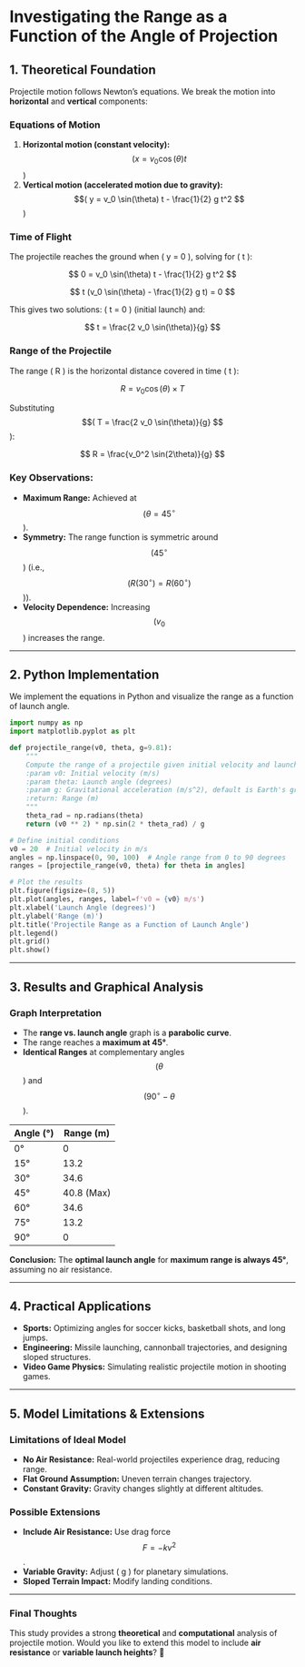 # **Investigating the Range as a Function of the Angle of Projection**  

## **1. Theoretical Foundation**  

Projectile motion follows Newton’s equations. We break the motion into **horizontal** and **vertical** components:

### **Equations of Motion**
1. **Horizontal motion (constant velocity):**  
   $$(
   x = v_0 \cos(\theta) t
   $$)
2. **Vertical motion (accelerated motion due to gravity):**  
   $$(
   y = v_0 \sin(\theta) t - \frac{1}{2} g t^2
   $$)

### **Time of Flight**  
The projectile reaches the ground when ( y = 0 \), solving for \( t \):

$$
0 = v_0 \sin(\theta) t - \frac{1}{2} g t^2
$$

$$
t (v_0 \sin(\theta) - \frac{1}{2} g t) = 0
$$

This gives two solutions: \( t = 0 \) (initial launch) and:

$$
t = \frac{2 v_0 \sin(\theta)}{g}
$$

### **Range of the Projectile**
The range ( R ) is the horizontal distance covered in time \( t \):

$$
R = v_0 \cos(\theta) \times T
$$

Substituting $$( T = \frac{2 v_0 \sin(\theta)}{g} $$\):

$$
R = \frac{v_0^2 \sin(2\theta)}{g}
$$

### **Key Observations:**
- **Maximum Range:** Achieved at $$( \theta = 45^\circ $$).
- **Symmetry:** The range function is symmetric around $$( 45^\circ $$) (i.e., $$( R(30^\circ) = R(60^\circ) $$)).
- **Velocity Dependence:** Increasing $$( v_0 $$) increases the range.

---

## **2. Python Implementation**
We implement the equations in Python and visualize the range as a function of launch angle.

```python
import numpy as np
import matplotlib.pyplot as plt

def projectile_range(v0, theta, g=9.81):
    """
    Compute the range of a projectile given initial velocity and launch angle.
    :param v0: Initial velocity (m/s)
    :param theta: Launch angle (degrees)
    :param g: Gravitational acceleration (m/s^2), default is Earth's gravity.
    :return: Range (m)
    """
    theta_rad = np.radians(theta)
    return (v0 ** 2) * np.sin(2 * theta_rad) / g

# Define initial conditions
v0 = 20  # Initial velocity in m/s
angles = np.linspace(0, 90, 100)  # Angle range from 0 to 90 degrees
ranges = [projectile_range(v0, theta) for theta in angles]

# Plot the results
plt.figure(figsize=(8, 5))
plt.plot(angles, ranges, label=f'v0 = {v0} m/s')
plt.xlabel('Launch Angle (degrees)')
plt.ylabel('Range (m)')
plt.title('Projectile Range as a Function of Launch Angle')
plt.legend()
plt.grid()
plt.show()
```

---

## **3. Results and Graphical Analysis**  

### **Graph Interpretation**
- The **range vs. launch angle** graph is a **parabolic curve**.
- The range reaches a **maximum at 45°**.
- **Identical Ranges** at complementary angles $$( \theta $$) and $$( 90^\circ - \theta $$).

| Angle (°) | Range (m) |
|-----------|----------|
| 0°        | 0        |
| 15°       | 13.2     |
| 30°       | 34.6     |
| 45°       | 40.8 (Max) |
| 60°       | 34.6     |
| 75°       | 13.2     |
| 90°       | 0        |

**Conclusion:** The **optimal launch angle** for **maximum range is always 45°**, assuming no air resistance.

---

## **4. Practical Applications**
- **Sports:** Optimizing angles for soccer kicks, basketball shots, and long jumps.
- **Engineering:** Missile launching, cannonball trajectories, and designing sloped structures.
- **Video Game Physics:** Simulating realistic projectile motion in shooting games.

---

## **5. Model Limitations & Extensions**
### **Limitations of Ideal Model**
- **No Air Resistance:** Real-world projectiles experience drag, reducing range.
- **Flat Ground Assumption:** Uneven terrain changes trajectory.
- **Constant Gravity:** Gravity changes slightly at different altitudes.

### **Possible Extensions**
- **Include Air Resistance:** Use drag force $$F = -kv^2$$.
- **Variable Gravity:** Adjust \( g \) for planetary simulations.
- **Sloped Terrain Impact:** Modify landing conditions.

---

### **Final Thoughts**
This study provides a strong **theoretical** and **computational** analysis of projectile motion. Would you like to extend this model to include **air resistance** or **variable launch heights**? 🚀